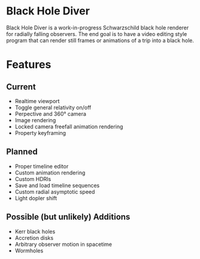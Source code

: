 # Black Hole Diver
Black Hole Diver is a work-in-progress Schwarzschild black hole renderer for radially falling observers. The end goal is to have a video editing style program that can render still frames or animations of a trip into a black hole. 

# Features
## Current
* Realtime viewport
* Toggle general relativity on/off
* Perpective and 360° camera
* Image rendering
* Locked camera freefall animation rendering
* Property keyframing

## Planned
* Proper timeline editor
* Custom animation rendering
* Custom HDRIs
* Save and load timeline sequences
* Custom radial asymptotic speed
* Light dopler shift

## Possible (but unlikely) Additions
* Kerr black holes
* Accretion  disks
* Arbitrary observer motion in spacetime
* Wormholes
